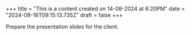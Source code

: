 +++
title = "This is a content created on 14-08-2024 at 6:20PM"
date = "2024-08-16T09:15:13.735Z"
draft = false
+++

  Prepare the presentation slides for the client.
        